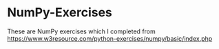 # NumPy-Exercises
These are NumPy exercises which I completed from https://www.w3resource.com/python-exercises/numpy/basic/index.php
